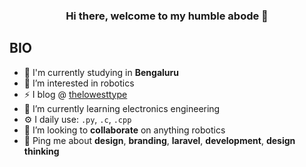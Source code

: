 
<h3 align="center"> Hi there, welcome to my humble abode 👋</h3>

## BIO

- 🏢 I'm currently studying in **Bengaluru**
-  👀 I’m interested in robotics
- ⚡ I blog @ <a href="https://thelowesttype.github.io/" target="_blank">thelowesttype</a>
-   🌱 I’m currently learning  electronics engineering
- ⚙️ I daily use: `.py`, `.c`, `.cpp`
- 💞️ I’m looking to **collaborate** on anything robotics
- 💬 Ping me about **design**, **branding**, **laravel**, **development**, **design thinking**

